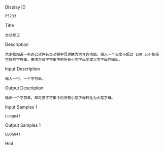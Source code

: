 Display ID

```
P5733
```

Title

```
自动修正
```

Description

```
大家都知道一些办公软件有自动将字母转换为大写的功能。输入一个长度不超过 100 且不包括空格的字符串。要求将该字符串中的所有小写字母变成大写字母并输出。
```

Input Description

```
输入一行，一个字符串。
```

Output Description

```
输出一个字符串，即将原字符串中的所有小写字母转化为大写字母。
```

Input Samples 1

```
Luogu4!
```

Output Samples 1

```
LUOGU4!
```

Hint

```
```
